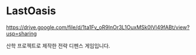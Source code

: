 # LastOasis

https://drive.google.com/file/d/1ta1Fv_oR9lnOr3L1OuxMSk0IVl49fABt/view?usp=sharing

산학 프로젝트로 제작한 전략 디펜스 게임입니다.
